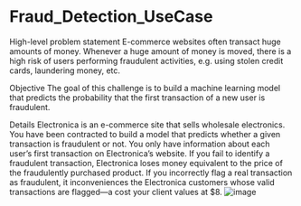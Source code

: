 # Fraud_Detection_UseCase

High-level problem statement
E-commerce websites often transact huge amounts of money. Whenever a huge amount of money is moved, there is a high risk of users performing fraudulent activities, e.g. using stolen credit cards, laundering money, etc. 

Objective
The goal of this challenge is to build a machine learning model that predicts the probability that the first transaction of a new user is fraudulent.

Details
Electronica is an e-commerce site that sells wholesale electronics. You have been contracted to build a model that predicts whether a given transaction is fraudulent or not. You only have information about each user’s first transaction on Electronica’s website. If you fail to identify a fraudulent transaction, Electronica loses money equivalent to the price of the fraudulently purchased product. If you incorrectly flag a real transaction as fraudulent, it inconveniences the Electronica customers whose valid transactions are flagged—a cost your client values at $8.
![image](https://user-images.githubusercontent.com/11674804/135872313-3883881f-2c3c-4474-a893-5efae9fc7ab3.png)
